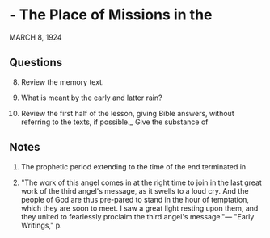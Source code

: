 # - The Place of Missions in the
MARCH 8, 1924

## Questions

8. Review the memory text.

13. What is meant by the early and latter rain? 

6. Review the first half of the lesson, giving Bible answers, without referring to the texts, if possible._ Give the substance of

## Notes

1. The prophetic period extending to the time of the end terminated in

4. "The work of this angel comes in at the right time to join in the last great work of the third angel's message, as it swells to a loud cry. And the people of God are thus pre-pared to stand in the hour of temptation, which they are soon to meet. I saw a great light resting upon them, and they united to fearlessly proclaim the third angel's message."— "Early Writings," p.
